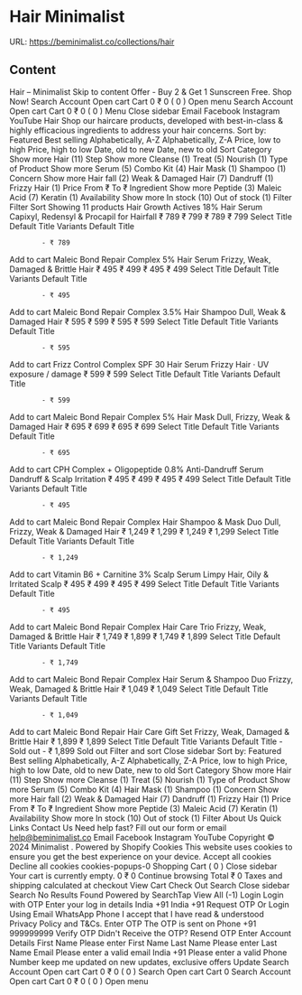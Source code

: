 # Hair  Minimalist

URL: https://beminimalist.co/collections/hair

## Content

Hair – Minimalist
Skip to content
Offer - Buy 2 & Get 1 Sunscreen Free. Shop Now!
Search
Account
Open cart
Cart
0
₹ 0
(
0
)
Open menu
Search
Account
Open cart
Cart
0
₹ 0
(
0
)
Menu
Close sidebar
Email
Facebook
Instagram
YouTube
Hair
Shop our haircare products, developed with best-in-class & highly efficacious ingredients to address your hair concerns.
Sort by:
Featured
Best selling
Alphabetically, A-Z
Alphabetically, Z-A
Price, low to high
Price, high to low
Date, old to new
Date, new to old
Sort
Category
Show more
Hair (11)
Step
Show more
Cleanse (1)
Treat (5)
Nourish (1)
Type of Product
Show more
Serum (5)
Combo Kit (4)
Hair Mask (1)
Shampoo (1)
Concern
Show more
Hair fall (2)
Weak & Damaged Hair (7)
Dandruff (1)
Frizzy Hair (1)
Price
From
₹
To
₹
Ingredient
Show more
Peptide (3)
Maleic Acid (7)
Keratin (1)
Availability
Show more
In stock (10)
Out of stock (1)
Filter
Filter
Sort
Showing 11 products
Hair Growth Actives 18% Hair Serum
Capixyl, Redensyl & Procapil for Hairfall
₹ 789
₹ 799
₹ 789
₹ 799
Select Title
Default Title
Variants
Default Title
            
            - ₹ 789
Add to cart
Maleic Bond Repair Complex 5% Hair Serum
Frizzy, Weak, Damaged & Brittle Hair
₹ 495
₹ 499
₹ 495
₹ 499
Select Title
Default Title
Variants
Default Title
            
            - ₹ 495
Add to cart
Maleic Bond Repair Complex 3.5% Hair Shampoo
Dull, Weak & Damaged Hair
₹ 595
₹ 599
₹ 595
₹ 599
Select Title
Default Title
Variants
Default Title
            
            - ₹ 595
Add to cart
Frizz Control Complex SPF 30 Hair Serum
Frizzy Hair · UV exposure / damage
₹ 599
₹ 599
Select Title
Default Title
Variants
Default Title
            
            - ₹ 599
Add to cart
Maleic Bond Repair Complex 5% Hair Mask
Dull, Frizzy, Weak & Damaged Hair
₹ 695
₹ 699
₹ 695
₹ 699
Select Title
Default Title
Variants
Default Title
            
            - ₹ 695
Add to cart
CPH Complex + Oligopeptide 0.8% Anti-Dandruff Serum
Dandruff & Scalp Irritation
₹ 495
₹ 499
₹ 495
₹ 499
Select Title
Default Title
Variants
Default Title
            
            - ₹ 495
Add to cart
Maleic Bond Repair Complex Hair Shampoo & Mask Duo
Dull, Frizzy, Weak & Damaged Hair
₹ 1,249
₹ 1,299
₹ 1,249
₹ 1,299
Select Title
Default Title
Variants
Default Title
            
            - ₹ 1,249
Add to cart
Vitamin B6 + Carnitine 3% Scalp Serum
Limpy Hair, Oily & Irritated Scalp
₹ 495
₹ 499
₹ 495
₹ 499
Select Title
Default Title
Variants
Default Title
            
            - ₹ 495
Add to cart
Maleic Bond Repair Complex Hair Care Trio
Frizzy, Weak, Damaged & Brittle Hair
₹ 1,749
₹ 1,899
₹ 1,749
₹ 1,899
Select Title
Default Title
Variants
Default Title
            
            - ₹ 1,749
Add to cart
Maleic Bond Repair Complex Hair Serum & Shampoo Duo
Frizzy, Weak, Damaged & Brittle Hair
₹ 1,049
₹ 1,049
Select Title
Default Title
Variants
Default Title
            
            - ₹ 1,049
Add to cart
Maleic Bond Repair Hair Care Gift Set
Frizzy, Weak, Damaged & Brittle Hair
₹ 1,899
₹ 1,899
Select Title
Default Title
Variants
Default Title
             - Sold out
            - ₹ 1,899
Sold out
Filter and sort
Close sidebar
Sort by:
Featured
Best selling
Alphabetically, A-Z
Alphabetically, Z-A
Price, low to high
Price, high to low
Date, old to new
Date, new to old
Sort
Category
Show more
Hair (11)
Step
Show more
Cleanse (1)
Treat (5)
Nourish (1)
Type of Product
Show more
Serum (5)
Combo Kit (4)
Hair Mask (1)
Shampoo (1)
Concern
Show more
Hair fall (2)
Weak & Damaged Hair (7)
Dandruff (1)
Frizzy Hair (1)
Price
From
₹
To
₹
Ingredient
Show more
Peptide (3)
Maleic Acid (7)
Keratin (1)
Availability
Show more
In stock (10)
Out of stock (1)
Filter
About Us
Quick Links
Contact Us
Need help fast? Fill out
our form
or email help@beminimalist.co
Email
Facebook
Instagram
YouTube
Copyright © 2024
Minimalist
.
Powered by Shopify
Cookies
This website uses cookies to ensure you get the best experience on your device.
Accept all cookies
Decline all cookies
cookies-popups-0
Shopping Cart
            (
0
)
Close sidebar
Your cart is currently empty.
0
₹ 0
Continue browsing
Total
₹ 0
Taxes and shipping calculated at checkout
View Cart
Check Out
Search
Close sidebar
Search
No Results Found
Powered by SearchTap
View All (-1)
Login
Login with OTP
Enter your log in details
India
+91
India
+91
Request OTP
Or Login Using
Email
WhatsApp
Phone
I accept that I have read & understood
Privacy Policy
and T&Cs.
Enter OTP
The OTP is sent on
Phone
+91 999999999
Verify OTP
Didn't Receive the OTP?
Resend OTP
Enter Account Details
First Name
Please enter First Name
Last Name
Please enter Last Name
Email
Please enter a valid email
India
+91
Please enter a valid Phone Number
keep me updated on new updates, exclusive offers
Update
Search
Account
Open cart
Cart
0
₹ 0
(
0
)
Search
Open cart
Cart
0
Search
Account
Open cart
Cart
0
₹ 0
(
0
)
Open menu